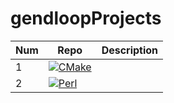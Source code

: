 # gendloopProjects

| **Num** | **Repo** | **Description** |
| ---- | ---- | ---- |
| 1 | [![CMake](https://img.shields.io/static/v1?label=Project&message=CMake&color=blue)](https://github.com/gendloop/CMake)|  |
| 2 | [![Perl](https://img.shields.io/static/v1?label=Project&message=Perl&color=blue)](https://github.com/gendloop/Perl)|  |
